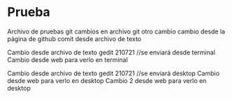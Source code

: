 # Prueba
Archivo de pruebas git
cambios en archivo git
otro cambio
cambio desde la página de github
comit desde archivo de texto

Cambio desde archivo de texto gedit 210721 //se enviará desde terminal
Cambio desde web para verlo en terminal

Cambio desde archivo de texto gedit 210721 //se enviará desktop
Cambio desde web para verlo en desktop
Cambio 2 desde web para verlo en desktop

